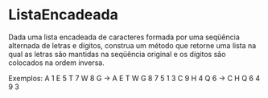 # ListaEncadeada
Dada uma lista encadeada de caracteres formada por uma seqüência alternada de letras e dígitos,
construa um método que retorne uma lista na qual as letras são mantidas na seqüência original e os
dígitos são colocados na ordem inversa.

Exemplos:
A 1 E 5 T 7 W 8 G -> A E T W G 8 7 5 1 
3 C 9 H 4 Q 6 -> C H Q 6 4 9 3
